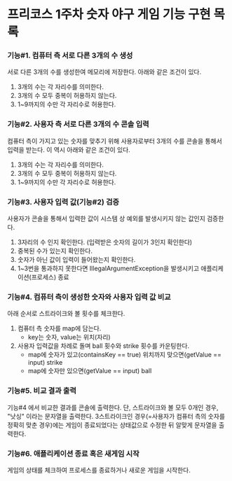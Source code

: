 # 프리코스 1주차 숫자 야구 게임 기능 구현 목록

### 기능#1. 컴퓨터 측 서로 다른 3개의 수 생성
서로 다른 3개의 수를 생성한여 메모리에 저장한다. 아래와 같은 조건이 있다.
1. 3개의 수는 각 자리수를 의미한다.
2. 3개의 수 모두 중복이 허용하지 않는다.
3. 1~9까지의 수만 각 자리수로 허용한다.

### 기능#2. 사용자 측 서로 다른 3개의 수 콘솔 입력
컴퓨터 측이 가지고 있는 숫자를 맞추기 위해 사용자로부터 3개의 수를 콘솔을 통해서 입력을 받는다. 이 역시 아래와 같은 조건이 있다.
1. 3개의 수는 각 자리수를 의미한다.
2. 3개의 수 모두 중복이 허용하지 않는다.
3. 1~9까지의 수만 각 자리수로 허용한다.

### 기능#3. 사용자 입력 값(기능#2) 검증
사용자가 콘솔을 통해서 입력한 값이 시스템 상 예외를 발생시키지 않는 값인지 검증한다.
1. 3자리의 수 인지 확인한다. (입력받은 숫자의 길이가 3인지 확인한다)
2. 중복된 수가 있는지 확인한다.
3. 숫자가 아닌 값이 입력이 들어왔는지 확인한다.
4. 1~3번을 통과하지 못한다면 IllegalArgumentException을 발생시키고 애플리케이션(프로세스) 종료 

### 기능#4. 컴퓨터 측이 생성한 숫자와 사용자 입력 값 비교
아래 순서로 스트라이크와 볼 횟수를 체크한다.
1. 컴퓨터 측 숫자를 map에 담는다.
   - key는 숫자, value는 위치(자리)
2. 사용자 입력값을 차례로 돌며 ball 횟수와 strike 횟수를 카운팅한다.
   - map에 숫자가 있고(containsKey == true) 위치까지 맞으면(getValue == input) strike
   - map에 숫자만 있으면(getValue == input) ball

### 기능#5. 비교 결과 출력
기능#4 에서 비교한 결과를 콘솔에 출력한다. 단, 스트라이크와 볼 모두 0개인 경우, "낫싱" 이라는 문자열을 출력한다.
3스트라이크인 경우(=사용자가 컴퓨터 측의 숫자를 정확히 맞춘 경우)에는 게임이 종료되었다는 상태값으로 수정한 뒤 알맞게 문자열을 출력한다.

### 기능#6. 애플리케이션 종료 혹은 새게임 시작
게임의 상태를 체크하여 프로세스를 종료하거나 새로운 게임을 시작한다.